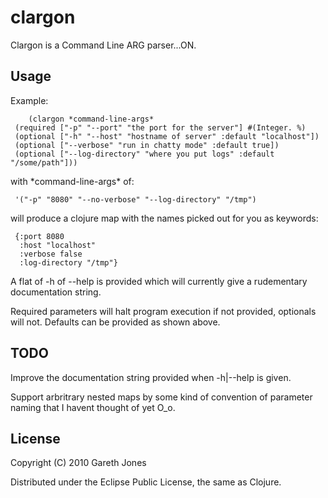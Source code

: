 # clargon

Clargon is a Command Line ARG parser...ON. 

## Usage

Example:

        (clargon *command-line-args*
     (required ["-p" "--port" "the port for the server"] #(Integer. %)
     (optional ["-h" "--host" "hostname of server" :default "localhost"])
     (optional ["--verbose" "run in chatty mode" :default true])
     (optional ["--log-directory" "where you put logs" :default "/some/path"]))

with \*command-line-args\* of:

     '("-p" "8080" "--no-verbose" "--log-directory" "/tmp")

will produce a clojure map with the names picked out for you as keywords:

     {:port 8080
      :host "localhost"
      :verbose false
      :log-directory "/tmp"}

A flat of -h of --help is provided which will currently give a
rudementary documentation string.

Required parameters will halt program execution if not provided,
optionals will not. Defaults can be provided as shown above.

## TODO

Improve the documentation string provided when -h|--help is given.

Support arbritrary nested maps by some kind of convention of parameter
naming that I havent thought of yet O_o.

## License

Copyright (C) 2010 Gareth Jones

Distributed under the Eclipse Public License, the same as Clojure.
